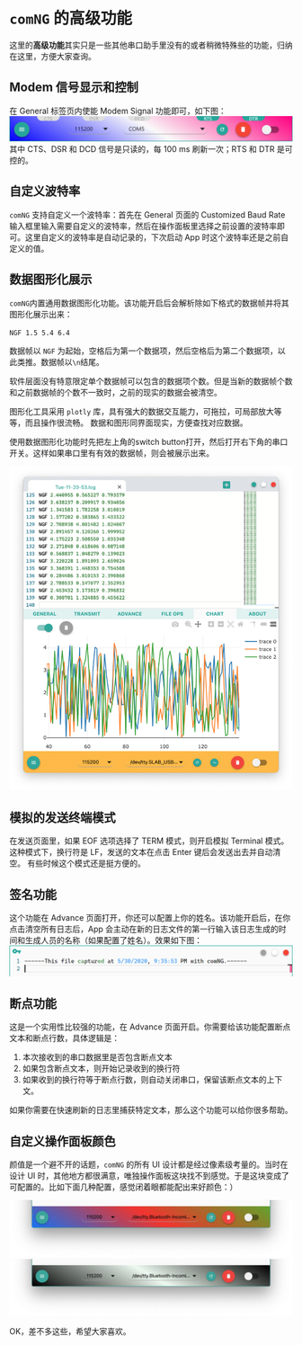 # `comNG` 的高级功能

这里的**高级功能**其实只是一些其他串口助手里没有的或者稍微特殊些的功能，归纳在这里，方便大家查询。

## Modem 信号显示和控制

在 General 标签页内使能 Modem Signal 功能即可，如下图：
![image](../image/modem-signal.png)
其中 CTS、DSR 和 DCD 信号是只读的，每 100 ms 刷新一次；RTS 和 DTR 是可控的。

## 自定义波特率

`comNG` 支持自定义一个波特率：首先在 General 页面的 Customized Baud Rate 输入框里输入需要自定义的波特率，然后在操作面板里选择之前设置的波特率即可。这里自定义的波特率是自动记录的，下次启动 App 时这个波特率还是之前自定义的值。

## 数据图形化展示

`comNG`内置通用数据图形化功能。该功能开启后会解析除如下格式的数据帧并将其图形化展示出来：

`NGF 1.5 5.4 6.4`

数据帧以 `NGF` 为起始，空格后为第一个数据项，然后空格后为第二个数据项，以此类推。数据帧以`\n`结尾。

软件层面没有特意限定单个数据帧可以包含的数据项个数。但是当新的数据帧个数和之前数据帧的个数不一致时，之前的现实的数据会被清空。

图形化工具采用 `plotly` 库，具有强大的数据交互能力，可拖拉，可局部放大等等，而且操作很流畅。
数据和图形同界面现实，方便查找对应数据。

使用数据图形化功能时先把左上角的switch button打开，然后打开右下角的串口开关。这样如果串口里有有效的数据帧，则会被展示出来。

![image](../image/chart.png)

## 模拟的发送终端模式

在发送页面里，如果 EOF 选项选择了 TERM 模式，则开启模拟 Terminal 模式。这种模式下，换行符是 LF，发送的文本在点击 Enter 键后会发送出去并自动清空。 有些时候这个模式还是挺方便的。

## 签名功能

这个功能在 Advance 页面打开，你还可以配置上你的姓名。该功能开启后，在你点击清空所有日志后，App 会主动在新的日志文件的第一行输入该日志生成的时间和生成人员的名称（如果配置了姓名）。效果如下图：
![image](../image/sign.png)

## 断点功能

这是一个实用性比较强的功能，在 Advance 页面开启。你需要给该功能配置断点文本和断点行数，具体逻辑是：

1. 本次接收到的串口数据里是否包含断点文本
2. 如果包含断点文本，则开始记录收到的换行符
3. 如果收到的换行符等于断点行数，则自动关闭串口，保留该断点文本的上下文。

如果你需要在快速刷新的日志里捕获特定文本，那么这个功能可以给你很多帮助。

## 自定义操作面板颜色

颜值是一个避不开的话题，`comNG` 的所有 UI 设计都是经过像素级考量的。当时在设计 UI 时，其他地方都很满意，唯独操作面板这块找不到感觉。于是这块变成了可配置的。比如下面几种配置，感觉闭着眼都能配出来好颜色：）

![image](../image/bar-color-1.jpg)
![image](../image/bar-color-2.jpg)

OK，差不多这些，希望大家喜欢。
